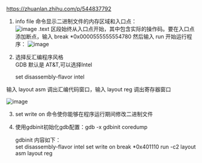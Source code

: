 https://zhuanlan.zhihu.com/p/544837792  

1. info file 命令显示二进制文件的内存区域和入口点：    
![image](https://github.com/gxsaccount/WorkNotes/assets/20179983/b9768b12-50c2-497e-ae56-6b451ba342e2)
.text 区段始终从入口点开始，其中包含实际的操作码。要在入口点添加断点，输入 break *0x0000555555554780 然后输入 run 开始运行程序：
![image](https://github.com/gxsaccount/WorkNotes/assets/20179983/0f129296-fe02-427a-b79e-f3066df18e3b)  


2. 选择反汇编程序风格  
GDB 默认是 AT&T,可以选择Intel  
    
    set disassembly-flavor intel  
    
输入 layout asm 调出汇编代码窗口，输入 layout reg 调出寄存器窗口  

![image](https://github.com/gxsaccount/WorkNotes/assets/20179983/ac2d71cf-b59c-49f2-a32a-474f99665c53)

3. set write on 命令使你能够在程序运行期间修改二进制文件    
4. 使用gdbinit初始化gdb配置：gdb -x gdbinit coredump   

    gdbinit 内容如下：  
    set disassembly-flavor intel
    set write on
    break *0x401110
    run -c2
    layout asm
    layout reg
